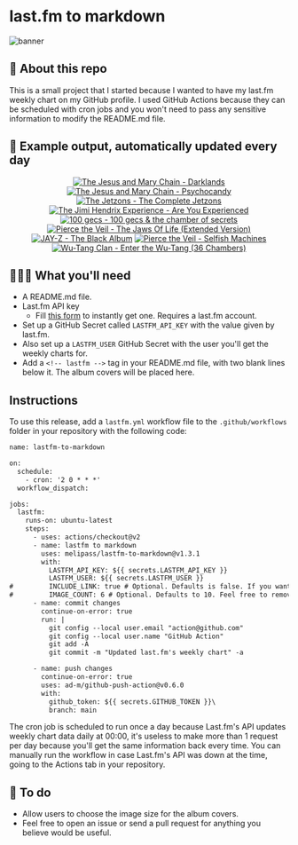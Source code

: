 # last.fm to markdown

![banner](banner.png)

## 🤖 About this repo
This is a small project that I started because I wanted to have my last.fm weekly chart on my GitHub profile. I used GitHub Actions because they can be scheduled with cron jobs and you won't need to pass any sensitive information to modify the README.md file.

## 🎵 Example output, automatically updated every day
<!-- lastfm -->
<p align="center"><a href="https://www.last.fm/music/The+Jesus+and+Mary+Chain/Darklands"><img src="https://lastfm.freetls.fastly.net/i/u/64s/bbd8d87f18bcd915b43fe386aa1cb36b.png" title="The Jesus and Mary Chain - Darklands"></a> <a href="https://www.last.fm/music/The+Jesus+and+Mary+Chain/Psychocandy"><img src="https://lastfm.freetls.fastly.net/i/u/64s/23c9c1cf6752e9cf21e0f0eab98b878e.jpg" title="The Jesus and Mary Chain - Psychocandy"></a> <a href="https://www.last.fm/music/The+Jetzons/The+Complete+Jetzons"><img src="https://lastfm.freetls.fastly.net/i/u/64s/b3ea7188bca573937f91e16d82d9a89b.jpg" title="The Jetzons - The Complete Jetzons"></a> <a href="https://www.last.fm/music/The+Jimi+Hendrix+Experience/Are+You+Experienced"><img src="https://lastfm.freetls.fastly.net/i/u/64s/50e9c81e046775be2287b9fb53a788e7.jpg" title="The Jimi Hendrix Experience - Are You Experienced"></a> <a href="https://www.last.fm/music/100+gecs/100+gecs+&+the+chamber+of+secrets"><img src="https://lastfm.freetls.fastly.net/i/u/64s/97660c50f2c711a9bbb9f30d13358f73.jpg" title="100 gecs - 100 gecs & the chamber of secrets"></a> <a href="https://www.last.fm/music/Pierce+the+Veil/The+Jaws+Of+Life+(Extended+Version)"><img src="https://lastfm.freetls.fastly.net/i/u/64s/d38c2ab64a6d3e435493dc50e85b68c9.jpg" title="Pierce the Veil - The Jaws Of Life (Extended Version)"></a> <a href="https://www.last.fm/music/JAY-Z/The+Black+Album"><img src="https://lastfm.freetls.fastly.net/i/u/64s/03ae3101a390cc3596c25337520f0473.jpg" title="JAY-Z - The Black Album"></a> <a href="https://www.last.fm/music/Pierce+the+Veil/Selfish+Machines"><img src="https://lastfm.freetls.fastly.net/i/u/64s/2d23f6186a52429cc254acd176e75f4f.jpg" title="Pierce the Veil - Selfish Machines"></a> <a href="https://www.last.fm/music/Wu-Tang+Clan/Enter+the+Wu-Tang+(36+Chambers)"><img src="https://lastfm.freetls.fastly.net/i/u/64s/c95372b82e09e3b8f441bc6a89eeb9c1.jpg" title="Wu-Tang Clan - Enter the Wu-Tang (36 Chambers)"></a> </p>

          
## 👩🏽‍💻 What you'll need
* A README.md file.
* Last.fm API key
  * Fill [this form](https://www.last.fm/api/account/create) to instantly get one. Requires a last.fm account.
* Set up a GitHub Secret called ```LASTFM_API_KEY``` with the value given by last.fm.
* Also set up a ```LASTFM_USER``` GitHub Secret with the user you'll get the weekly charts for.
* Add a ```<!-- lastfm -->``` tag in your README.md file, with two blank lines below it. The album covers will be placed here.

## Instructions
To use this release, add a ```lastfm.yml``` workflow file to the ```.github/workflows``` folder in your repository with the following code:
```diff
name: lastfm-to-markdown

on:
  schedule:
    - cron: '2 0 * * *'
  workflow_dispatch:

jobs:
  lastfm:
    runs-on: ubuntu-latest
    steps:
      - uses: actions/checkout@v2
      - name: lastfm to markdown
        uses: melipass/lastfm-to-markdown@v1.3.1
        with:
          LASTFM_API_KEY: ${{ secrets.LASTFM_API_KEY }}
          LASTFM_USER: ${{ secrets.LASTFM_USER }}
#         INCLUDE_LINK: true # Optional. Defaults is false. If you want to include the link to the album page, set this to true.
#         IMAGE_COUNT: 6 # Optional. Defaults to 10. Feel free to remove this line if you want.
      - name: commit changes
        continue-on-error: true
        run: |
          git config --local user.email "action@github.com"
          git config --local user.name "GitHub Action"
          git add -A
          git commit -m "Updated last.fm's weekly chart" -a

      - name: push changes
        continue-on-error: true
        uses: ad-m/github-push-action@v0.6.0
        with:
          github_token: ${{ secrets.GITHUB_TOKEN }}\
          branch: main
```
The cron job is scheduled to run once a day because Last.fm's API updates weekly chart data daily at 00:00, it's useless to make more than 1 request per day because you'll get the same information back every time. You can manually run the workflow in case Last.fm's API was down at the time, going to the Actions tab in your repository.

## 🚧 To do
* Allow users to choose the image size for the album covers.
* Feel free to open an issue or send a pull request for anything you believe would be useful.
